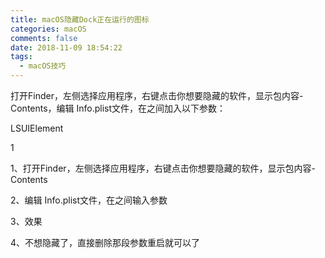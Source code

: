 ```yaml
---
title: macOS隐藏Dock正在运行的图标
categories: macOS
comments: false
date: 2018-11-09 18:54:22
tags:
  - macOS技巧
---
```


打开Finder，左侧选择应用程序，右键点击你想要隐藏的软件，显示包内容-Contents，编辑 Info.plist文件，在<dict></dict>之间加入以下参数：

<key>LSUIElement</key>

 <string>1</string>

1、打开Finder，左侧选择应用程序，右键点击你想要隐藏的软件，显示包内容-Contents



2、编辑 Info.plist文件，在<dict></dict>之间输入参数



3、效果





4、不想隐藏了，直接删除那段参数重启就可以了
